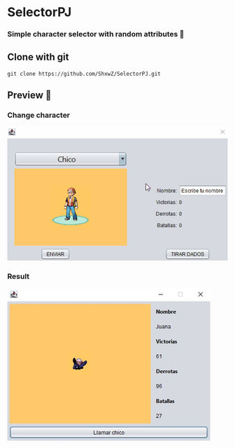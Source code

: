 # SelectorPJ
### Simple character selector with random attributes 🎲
## Clone with git
```
git clone https://github.com/ShxwZ/SelectorPJ.git
```
## Preview 👀
### Change character
![](https://github.com/ShxwZ/SelectorPJ/blob/main/resourcesREADME/testSelect.gif)
### Result
![](https://github.com/ShxwZ/SelectorPJ/blob/main/resourcesREADME/testSend.jpg)
